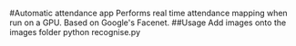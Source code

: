#Automatic attendance app
Performs real time attendance mapping when run on a GPU. Based on Google's Facenet.
##Usage
  Add images onto the images folder
  python recognise.py
